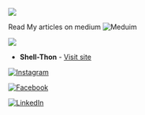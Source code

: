 ![](https://github-readme-activity-graph.cyclic.app/graph?username=Shell-thon&theme=dark)


Read My articles on medium
![Meduim](https://user-images.githubusercontent.com/113628692/221084312-cc2ce83c-f8d3-460d-b6a4-a833c08ca146.png)

![](https://github-readme-stats.vercel.app/api/top-langs/?username=Shell-thon&theme=dark)
* **Shell-Thon** - [Visit site](https://shell-thon.github.io/Shell-thon/)

[![Instagram](https://img.shields.io/badge/Instagram-E4405F?style=for-the-badge&logo=instagram&logoColor=white)](https://www.instagram.com/shell.terminal) 

[![Facebook](https://img.shields.io/badge/Facebook-1877F2?style=for-the-badge&logo=facebook&logoColor=white)](https://www.facebook.com/shell.terminal) 

[![LinkedIn](https://img.shields.io/badge/LinkedIn-0077B5?style=for-the-badge&logo=linkedin&logoColor=white)](https://www.linkedin.com/in/metromaniageek)
